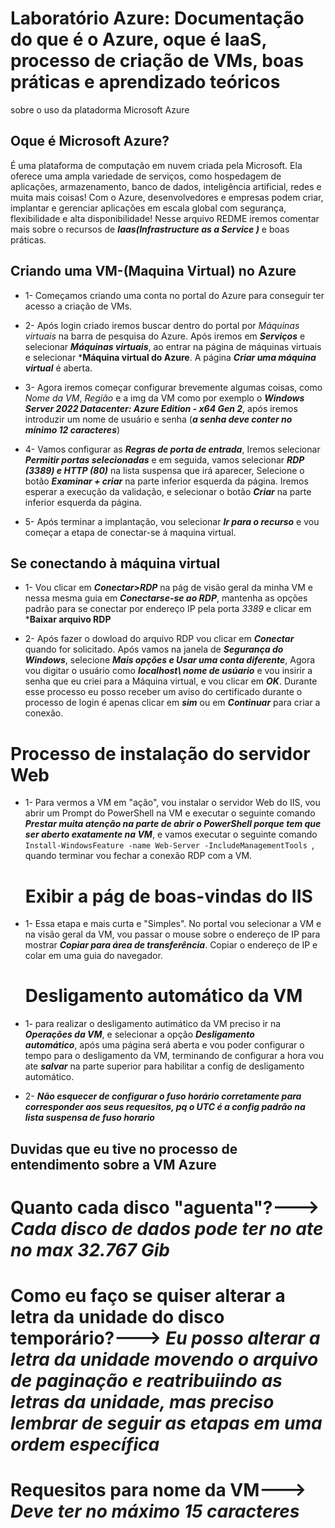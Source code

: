# Laboratório Azure: Documentação do que é o Azure, oque é IaaS, processo de criação de VMs, boas práticas e aprendizado teóricos 
  sobre o uso da platadorma Microsoft Azure

## Oque é Microsoft Azure?
   É uma plataforma de computação em nuvem criada pela Microsoft. Ela oferece uma ampla variedade de  serviços, 
   como hospedagem de aplicações, armazenamento, banco de dados, inteligência artificial, redes e muita mais coisas! Com o Azure, 
   desenvolvedores e empresas podem criar, implantar e gerenciar aplicações em escala global com segurança, flexibilidade e alta 
   disponibilidade! Nesse arquivo REDME iremos comentar mais sobre o recursos de ***Iaas(Infrastructure as a Service )*** e boas 
   práticas.

  ## Criando uma VM-(Maquina Virtual) no Azure

* 1- Começamos criando uma conta no portal do Azure para conseguir ter acesso a criação de VMs.

* 2- Após login criado iremos buscar dentro do portal por _Máquinas virtuais_ na barra de pesquisa do Azure. Após iremos em 
     ***Serviços*** e selecionar ***Máquinas virtuais***, ao entrar na página de máquinas virtuais e selecionar ***Máquina virtual 
     do Azure**. A página ***Criar uma máquina virtual*** é aberta.
     

* 3- Agora iremos começar configurar brevemente algumas coisas, como _Nome da VM_, _Região_ e a img da VM como por exemplo o 
     ***Windows Server 2022 Datacenter: Azure Edition - x64 Gen 2***, após iremos introduzir um nome de usuário e senha (***a senha 
     deve conter no mínimo 12 caracteres***)

* 4- Vamos configurar as ***Regras de porta de entrada***, Iremos selecionar ***Permitir portas selecionadas*** e em seguida, vamos 
     selecionar ***RDP (3389) e HTTP (80)*** na lista suspensa que irá aparecer, Selecione o botão ***Examinar + criar*** na parte 
     inferior esquerda da página. Iremos esperar a execução da validação, e selecionar o botão ***Criar*** na parte inferior 
     esquerda da página.
     

* 5- Após terminar a implantação, vou selecionar ***Ir para o recurso*** e vou começar a etapa de conectar-se á maquina virtual.

## Se conectando à máquina virtual

* 1- Vou clicar em ***Conectar>RDP*** na pág de visão geral da minha VM e nessa mesma guia em ***Conectarse-se ao RDP***, mantenha as 
    opções padrão para se conectar por endereço IP pela porta _3389_ e clicar em ***Baixar arquivo RDP**

* 2- Após fazer o dowload do arquivo RDP vou clicar em ***Conectar*** quando for solicitado. Após vamos na janela de ***Segurança do 
    Windows***, selecione ***Mais opções e Usar uma conta diferente***, Agora vou digitar o usuário como ***localhost\ nome de 
    usúario*** e vou insirir a senha que eu criei para a Máquina virtual, e vou clicar em ***OK***. Durante esse processo eu posso 
    receber um aviso do certificado durante o processo de login é apenas clicar em ***sim*** ou em ***Continuar*** para criar a 
    conexão.
    
 # Processo de instalação do servidor Web

* 1-  Para vermos a VM em "ação", vou instalar o servidor Web do IIS, vou abrir um Prompt do PowerShell na VM e executar o seguinte 
     comando ***Prestar muita atenção na parte de abrir o PowerShell porque tem que ser aberto exatamente na VM***, e vamos executar 
     o seguinte comando ```Install-WindowsFeature -name Web-Server -IncludeManagementTools ```, quando terminar vou fechar a conexão 
     RDP com a VM.

  # Exibir a pág de boas-vindas do IIS

* 1-  Essa etapa e mais curta e "Simples". No portal vou selecionar a VM e na visão geral da VM, vou passar o mouse sobre o endereço       de IP para mostrar ***Copiar para área de transferência***. Copiar o endereço de IP e colar em uma guia do navegador.

  # Desligamento automático da VM

* 1-  para realizar o desligamento autimático da VM  preciso ir na ***Operações da VM***, e selecionar a opção ***Desligamento       
     automático***, após uma página será aberta e vou poder configurar o tempo para o desligamento da VM, terminando de configurar a      hora vou ate ***salvar*** na parte superior para habilitar a config de desligamento automático.

* 2- ***Não esquecer de configurar o fuso horário corretamente para corresponder aos seus requesitos, pq o UTC é a config padrão na lista suspensa de fuso horario***


## Duvidas que eu tive no processo de entendimento sobre a VM Azure

# Quanto cada disco "aguenta"?---> ***Cada disco de dados pode ter no ate no max 32.767 Gib*** 

# Como eu faço se quiser alterar a letra da unidade do disco temporário?---> ***Eu posso alterar a letra da unidade movendo o arquivo de paginação e reatribuiindo as letras da unidade, mas preciso lembrar de seguir as etapas em uma ordem específica***
  

# Requesitos para nome da VM---> ***Deve ter no máximo 15 caracteres***



